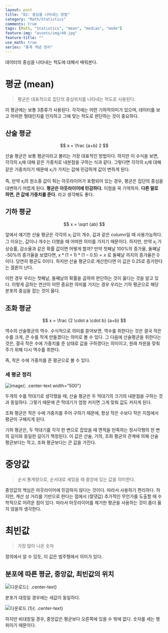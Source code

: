```yaml
---
layout: post
title: "02: 중심을 나타내는 방법"
category: "Math/Statistics"
comments: true
tags: [Math, "Statistics", "mean", "median", "mode"]
feature-img: "assets/img/40.jpg"
feature-title: ""
use_math: true
series: "통계 개념 정리"
---
```


데이터의 중심을 나타내는 척도에 대해서 배워본다.

# 평균 (mean)

> 평균은 대표적으로 집단의 중심위치를 나타내는 척도로 사용된다.

이 평균에는 보통 3종류가 사용된다. 각각에는 어떤 기하적의미가 있으며, 데이터를 보고 어떠한 형태인지를 인지하고 그에 맞는 척도로 판단하는 것이 중요하다.

## 산술 평균

$$
x = \frac {a+b} 2
$$

산술 평균은 보통 평균이라고 불리는 가장 대표적인 방법이다. 하지만 이 수식을 보면, 각각의 $x_i$에 대해 같은 가중치로 내분점을 구하는 식과 같다. 그렇다면 각각의 $x_i$에 대해 같은 가중치이기 때문에 $x_i$가 가지는 값에 민감하게 값이 변하게 된다.

즉, 만약 $x_i$의 원소중 값이 튀는 아웃라이어가 포함되어 있는 경우, 평균은 집단의 중심을 대변하기 어렵게 된다. **평균은 아웃라이어에 민감하다.** 이점을 꼭 기억하자. **다른 말로 하면, 큰 값에 가중치를 준다.** 라고 생각해도 좋다.


## 기하 평균

$$
x = \sqrt {ab}
$$

앞에서 얘기한 산술 평균은 각각의 $x_i$ 값이 개수, 값과 같은 column일 때 사용가능하다. 그 이유는, 값이나 개수는 더했을 때 어떠한 의미를 가지기 때문이다. 하지만, 만약 $x_i$ 가 상승률, 감소율과 같은 확률 값이면 어떻게 할까? 만약 첫째날 100%의 증가율, 둘째날 -50%의 증가율을 보였다면, $x*(1+1)*(1-0.5) = x$ 로 둘째날 까지의 증가율은 0이다. 당연히 평균도 0이다. 하지만 산술 평균으로 계산한다면 이 값은 0.25로 증가한다는 결론이 난다.

이런 경우 우리는 첫째날, 둘째날의 확률을 곱하여 판단하는 것이 옳다는 것을 알고 있다. 이렇게 곱하는 연산이 어떤 중요한 의미를 가지는 경우 우리는 기하 평균으로 해당 분포의 중심을 잡는 것이 옳다.


## 조화 평균


$$
x = \frac {2 \cdot a \cdot b} {a+b}
$$

역수의 산술평균의 역수. 수식적으로 의미를 뜯어보면, 역수를 취한다는 것은 결국 작은 수를 크게, 큰 수를 작게 만들겠다는 의미로 볼 수 있다. 그 다음에 산술평균을 취한다는 것은, 결국 작은 수에 가중치를 준 상태로 값을 구하겠다는 의미이고, 원래 차원을 맞춰주기 위해 다시 역수를 취한다. 

즉, 작은 수에 가중치를 준 평균으로 볼 수 있다.




### 세 평균 정리


![image](https://user-images.githubusercontent.com/37871541/82111682-d185be80-9781-11ea-9a3f-e075e111d708.png){: .center-text width="500"}


두개의 수를 막대기로 생각했을 때, 산술 평균은 두 막대기의 크기의 내분점을 구하는 것과 동일하다. 그렇기 때문에 큰 막대기가 엄청 커지면 그게 맞춰 값도 커지게 된다.

조화 평균은 작은 수에 가중치를 주어 구하기 때문에, 항상 작은 수보다 작은 지점에서 평균이 구해지게 된다.

기하 평균은, 두 막대기를 각각 한 변으로 잡았을 때 면적을 만족하는 정사각형의 한 변의 길이와 동일한 길이가 책정된다. 이 값은 산술, 기하, 조화 평균의 관계에 의해 산술 평균보다는 작고, 조화 평균보다는 큰 값을 가진다.




# 중앙값

> 순서 통계량으로, 순서대로 세었을 때 중앙에 있는 값을 의미한다.

중앙값의 핵심은 아웃라이어에 민감하지 않다는 것이다. 따라서 사용하기 편리하다. 하지만, 계산 상 거리를 기반으로 한다는 점에서 (절댓값) 추가적인 무언가를 도출할 때 수학적으로 어려운 점이 있다. 따라서 아웃라이어를 제거한 평균을 사용하는 것이 좀더 옳지 않을까 생각한다.

# 최빈값

> 가장 많이 나온 숫자

정의에서 알 수 있듯, 이 값은 범주형에서 의미가 있다.

## 분포에 따른 평균, 중앙값, 최빈값의 위치



![다운로드](https://user-images.githubusercontent.com/37871541/82112223-ee23f580-9785-11ea-9c75-5c580089fddd.jpeg){: .center-text}

분포가 대칭일 경우에는 세값이 동일하다.

![다운로드 (1)](https://user-images.githubusercontent.com/37871541/82112225-f4b26d00-9785-11ea-85f2-ef9ef93d036f.jpeg){: .center-text}

하지만 비대칭일 경우, 중앙값은 평균보다 오른쪽에 있을 수 밖에 없다. 숫자를 세는 행위이기 때문이다.


